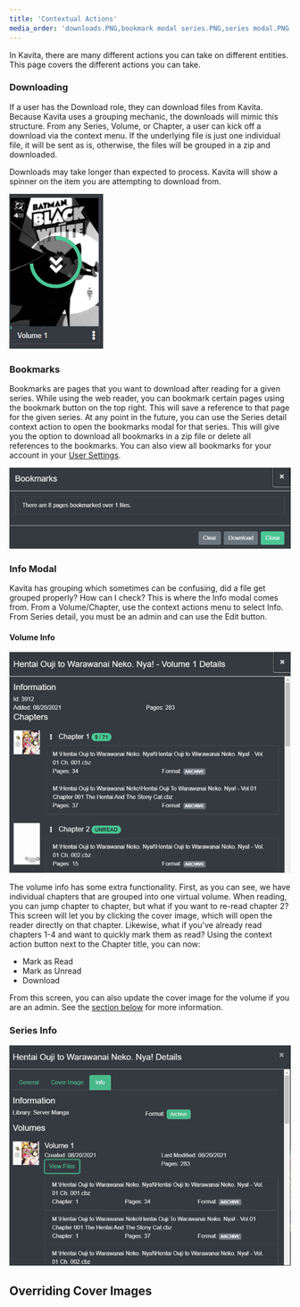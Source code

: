 ```yaml
---
title: 'Contextual Actions'
media_order: 'downloads.PNG,bookmark modal series.PNG,series modal.PNG,volume modal.PNG'
---
```


In Kavita, there are many different actions you can take on different entities. This page covers the different actions you can take.


### Downloading
If a user has the Download role, they can download files from Kavita. Because Kavita uses a grouping mechanic, the downloads will mimic this structure. From any Series, Volume, or Chapter, a user can kick off a download via the context menu. If the underlying file is just one individual file, it will be sent as is, otherwise, the files will be grouped in a zip and downloaded. 

Downloads may take longer than expected to process. Kavita will show a spinner on the item you are attempting to download from. 

![downloads](downloads.PNG "downloads")

### Bookmarks
Bookmarks are pages that you want to download after reading for a given series. While using the web reader, you can bookmark certain pages using the bookmark button on the top right. This will save a reference to that page for the given series. At any point in the future, you can use the Series detail context action to open the bookmarks modal for that series. This will give you the option to download all bookmarks in a zip file or delete all references to the bookmarks. You can also view all bookmarks for your account in your [User Settings](https://wiki.kavitareader.com/en/guides/preferences#bookmarks). 

![bookmark%20modal%20series](bookmark%20modal%20series.PNG "bookmark%20modal%20series")

### Info Modal
Kavita has grouping which sometimes can be confusing, did a file get grouped properly? How can I check? This is where the Info modal comes from. From a Volume/Chapter, use the context actions menu to select Info. From Series detail, you must be an admin and can use the Edit button.

#### Volume Info
![volume%20modal](volume%20modal.PNG "volume%20modal")

The volume info has some extra functionality. First, as you can see, we have individual chapters that are grouped into one virtual volume. When reading, you can jump chapter to chapter, but what if you want to re-read chapter 2? This screen will let you by clicking the cover image, which will open the reader directly on that chapter. Likewise, what if you've already read chapters 1-4 and want to quickly mark them as read? Using the context action button next to the Chapter title, you can now: 
* Mark as Read
* Mark as Unread
* Download

From this screen, you can also update the cover image for the volume if you are an admin. See the [section below]() for more information.

### Series Info
![series%20modal](series%20modal.PNG "series%20modal")


## Overriding Cover Images


